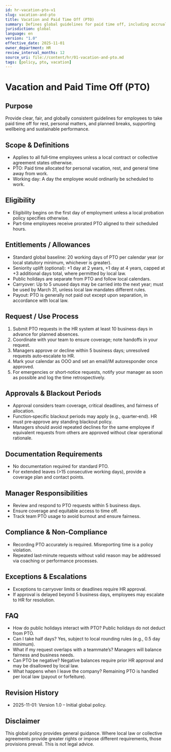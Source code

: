 ```yaml
---
id: hr-vacation-pto-v1
slug: vacation-and-pto
title: Vacation and Paid Time Off (PTO)
summary: Defines global guidelines for paid time off, including accruals, carryover, request process, and manager responsibilities.
jurisdiction: global
language: en
version: "1.0"
effective_date: 2025-11-01
owner_department: HR
review_interval_months: 12
source_uri: file://content/hr/01-vacation-and-pto.md
tags: [policy, pto, vacation]
---
```


# Vacation and Paid Time Off (PTO)

## Purpose
Provide clear, fair, and globally consistent guidelines for employees to take paid time off for rest, personal matters, and planned breaks, supporting wellbeing and sustainable performance.

## Scope & Definitions
- Applies to all full‑time employees unless a local contract or collective agreement states otherwise.
- PTO: Paid time allocated for personal vacation, rest, and general time away from work.
- Working day: A day the employee would ordinarily be scheduled to work.

## Eligibility
- Eligibility begins on the first day of employment unless a local probation policy specifies otherwise.
- Part‑time employees receive prorated PTO aligned to their scheduled hours.

## Entitlements / Allowances
- Standard global baseline: 20 working days of PTO per calendar year (or local statutory minimum, whichever is greater).
- Seniority uplift (optional): +1 day at 2 years, +1 day at 4 years, capped at +3 additional days total, where permitted by local law.
- Public holidays are separate from PTO and follow local calendars.
- Carryover: Up to 5 unused days may be carried into the next year; must be used by March 31, unless local law mandates different rules.
- Payout: PTO is generally not paid out except upon separation, in accordance with local law.

## Request / Use Process
1. Submit PTO requests in the HR system at least 10 business days in advance for planned absences.
2. Coordinate with your team to ensure coverage; note handoffs in your request.
3. Managers approve or decline within 5 business days; unresolved requests auto‑escalate to HR.
4. Mark your calendar as OOO and set an email/IM autoresponder once approved.
5. For emergencies or short‑notice requests, notify your manager as soon as possible and log the time retrospectively.

## Approvals & Blackout Periods
- Approval considers team coverage, critical deadlines, and fairness of allocation.
- Function‑specific blackout periods may apply (e.g., quarter‑end). HR must pre‑approve any standing blackout policy.
- Managers should avoid repeated declines for the same employee if equivalent requests from others are approved without clear operational rationale.

## Documentation Requirements
- No documentation required for standard PTO.
- For extended leaves (>15 consecutive working days), provide a coverage plan and contact points.

## Manager Responsibilities
- Review and respond to PTO requests within 5 business days.
- Ensure coverage and equitable access to time off.
- Track team PTO usage to avoid burnout and ensure fairness.

## Compliance & Non-Compliance
- Recording PTO accurately is required. Misreporting time is a policy violation.
- Repeated last‑minute requests without valid reason may be addressed via coaching or performance processes.

## Exceptions & Escalations
- Exceptions to carryover limits or deadlines require HR approval.
- If approval is delayed beyond 5 business days, employees may escalate to HR for resolution.

## FAQ
- How do public holidays interact with PTO? Public holidays do not deduct from PTO.
- Can I take half days? Yes, subject to local rounding rules (e.g., 0.5 day minimum).
- What if my request overlaps with a teammate’s? Managers will balance fairness and business needs.
- Can PTO be negative? Negative balances require prior HR approval and may be disallowed by local law.
- What happens when I leave the company? Remaining PTO is handled per local law (payout or forfeiture).

## Revision History
- 2025-11-01: Version 1.0 – Initial global policy.

## Disclaimer
This global policy provides general guidance. Where local law or collective agreements provide greater rights or impose different requirements, those provisions prevail. This is not legal advice.



